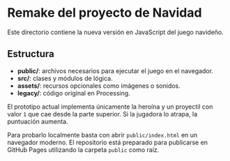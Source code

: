 # Remake del proyecto de Navidad

Este directorio contiene la nueva versión en JavaScript del juego navideño.

## Estructura
- **public/**: archivos necesarios para ejecutar el juego en el navegador.
- **src/**: clases y módulos de lógica.
- **assets/**: recursos opcionales como imágenes o sonidos.
- **legacy/**: código original en Processing.

El prototipo actual implementa únicamente la heroína y un proyectil con valor `1` que cae desde la parte superior. Si la jugadora lo atrapa, la puntuación aumenta.

Para probarlo localmente basta con abrir `public/index.html` en un navegador moderno. El repositorio está preparado para publicarse en GitHub Pages utilizando la carpeta `public` como raíz.
